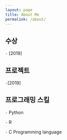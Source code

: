 ```yaml
---
layout: page
title: About Me
permalink: /about/
---
```

## 수상

`-` [2019]

## 프로젝트

`-`[2019]

## 프로그래밍 스킬

`-` Python

`-` R

`-` C Programming language
